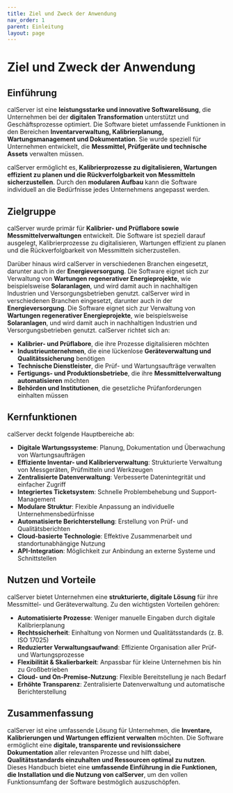 ```yaml
---
title: Ziel und Zweck der Anwendung
nav_order: 1
parent: Einleitung
layout: page
---
```


# Ziel und Zweck der Anwendung

## Einführung

calServer ist eine **leistungsstarke und innovative Softwarelösung**, die Unternehmen bei der **digitalen Transformation** unterstützt und Geschäftsprozesse optimiert. Die Software bietet umfassende Funktionen in den Bereichen **Inventarverwaltung, Kalibrierplanung, Wartungsmanagement und Dokumentation**. Sie wurde speziell für Unternehmen entwickelt, die **Messmittel, Prüfgeräte und technische Assets** verwalten müssen.

calServer ermöglicht es, **Kalibrierprozesse zu digitalisieren, Wartungen effizient zu planen und die Rückverfolgbarkeit von Messmitteln sicherzustellen**. Durch den **modularen Aufbau** kann die Software individuell an die Bedürfnisse jedes Unternehmens angepasst werden.

## Zielgruppe

calServer wurde primär für **Kalibrier- und Prüflabore sowie Messmittelverwaltungen** entwickelt. Die Software ist speziell darauf ausgelegt, Kalibrierprozesse zu digitalisieren, Wartungen effizient zu planen und die Rückverfolgbarkeit von Messmitteln sicherzustellen.

Darüber hinaus wird calServer in verschiedenen Branchen eingesetzt, darunter auch in der **Energieversorgung**. Die Software eignet sich zur Verwaltung von **Wartungen regenerativer Energieprojekte**, wie beispielsweise **Solaranlagen**, und wird damit auch in nachhaltigen Industrien und Versorgungsbetrieben genutzt.
calServer wird in verschiedenen Branchen eingesetzt, darunter auch in der **Energieversorgung**. Die Software eignet sich zur Verwaltung von **Wartungen regenerativer Energieprojekte**, wie beispielsweise **Solaranlagen**, und wird damit auch in nachhaltigen Industrien und Versorgungsbetrieben genutzt.
calServer richtet sich an:

- **Kalibrier- und Prüflabore**, die ihre Prozesse digitalisieren möchten
- **Industrieunternehmen**, die eine lückenlose **Geräteverwaltung und Qualitätssicherung** benötigen
- **Technische Dienstleister**, die Prüf- und Wartungsaufträge verwalten
- **Fertigungs- und Produktionsbetriebe**, die ihre **Messmittelverwaltung automatisieren** möchten
- **Behörden und Institutionen**, die gesetzliche Prüfanforderungen einhalten müssen

## Kernfunktionen

calServer deckt folgende Hauptbereiche ab:

- **Digitale Wartungssysteme**: Planung, Dokumentation und Überwachung von Wartungsaufträgen
- **Effiziente Inventar- und Kalibrierverwaltung**: Strukturierte Verwaltung von Messgeräten, Prüfmitteln und Werkzeugen
- **Zentralisierte Datenverwaltung**: Verbesserte Datenintegrität und einfacher Zugriff
- **Integriertes Ticketsystem**: Schnelle Problembehebung und Support-Management
- **Modulare Struktur**: Flexible Anpassung an individuelle Unternehmensbedürfnisse
- **Automatisierte Berichterstellung**: Erstellung von Prüf- und Qualitätsberichten
- **Cloud-basierte Technologie**: Effektive Zusammenarbeit und standortunabhängige Nutzung
- **API-Integration**: Möglichkeit zur Anbindung an externe Systeme und Schnittstellen

## Nutzen und Vorteile

calServer bietet Unternehmen eine **strukturierte, digitale Lösung** für ihre Messmittel- und Geräteverwaltung. Zu den wichtigsten Vorteilen gehören:

- **Automatisierte Prozesse**: Weniger manuelle Eingaben durch digitale Kalibrierplanung
- **Rechtssicherheit**: Einhaltung von Normen und Qualitätsstandards (z. B. ISO 17025)
- **Reduzierter Verwaltungsaufwand**: Effiziente Organisation aller Prüf- und Wartungsprozesse
- **Flexibilität & Skalierbarkeit**: Anpassbar für kleine Unternehmen bis hin zu Großbetrieben
- **Cloud- und On-Premise-Nutzung**: Flexible Bereitstellung je nach Bedarf
- **Erhöhte Transparenz**: Zentralisierte Datenverwaltung und automatische Berichterstellung

## Zusammenfassung

calServer ist eine umfassende Lösung für Unternehmen, die **Inventare, Kalibrierungen und Wartungen effizient verwalten** möchten. Die Software ermöglicht eine **digitale, transparente und revisionssichere Dokumentation** aller relevanten Prozesse und hilft dabei, **Qualitätsstandards einzuhalten und Ressourcen optimal zu nutzen**. Dieses Handbuch bietet eine **umfassende Einführung in die Funktionen, die Installation und die Nutzung von calServer**, um den vollen Funktionsumfang der Software bestmöglich auszuschöpfen.

